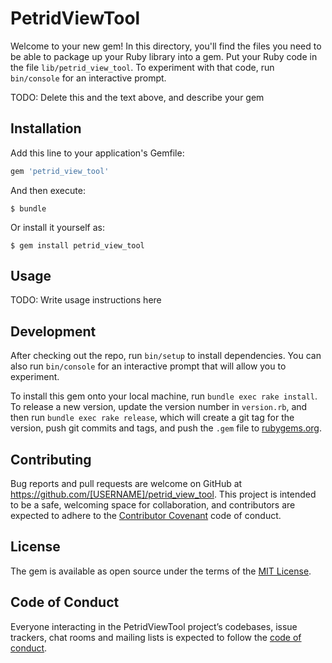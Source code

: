 # PetridViewTool

Welcome to your new gem! In this directory, you'll find the files you need to be able to package up your Ruby library into a gem. Put your Ruby code in the file `lib/petrid_view_tool`. To experiment with that code, run `bin/console` for an interactive prompt.

TODO: Delete this and the text above, and describe your gem

## Installation

Add this line to your application's Gemfile:

```ruby
gem 'petrid_view_tool'
```

And then execute:

    $ bundle

Or install it yourself as:

    $ gem install petrid_view_tool

## Usage

TODO: Write usage instructions here

## Development

After checking out the repo, run `bin/setup` to install dependencies. You can also run `bin/console` for an interactive prompt that will allow you to experiment.

To install this gem onto your local machine, run `bundle exec rake install`. To release a new version, update the version number in `version.rb`, and then run `bundle exec rake release`, which will create a git tag for the version, push git commits and tags, and push the `.gem` file to [rubygems.org](https://rubygems.org).

## Contributing

Bug reports and pull requests are welcome on GitHub at https://github.com/[USERNAME]/petrid_view_tool. This project is intended to be a safe, welcoming space for collaboration, and contributors are expected to adhere to the [Contributor Covenant](http://contributor-covenant.org) code of conduct.

## License

The gem is available as open source under the terms of the [MIT License](https://opensource.org/licenses/MIT).

## Code of Conduct

Everyone interacting in the PetridViewTool project’s codebases, issue trackers, chat rooms and mailing lists is expected to follow the [code of conduct](https://github.com/[USERNAME]/petrid_view_tool/blob/master/CODE_OF_CONDUCT.md).
